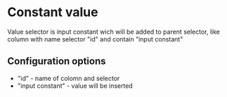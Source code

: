 # Constant value
Value selector is input constant wich will be added to parent selector, like column with name selector "id" and contain "input constant"

## Configuration options
 * "id" - name of colomn and selector
 * "input constant" - value will be inserted
